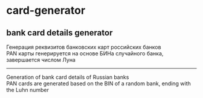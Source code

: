 # card-generator
bank card details generator
-----
Генерация реквизитов банковских карт российских банков  
PAN карты генерируется на основе БИНа случайного банка, завершается числом Луна

-----
Generation of bank card details of Russian banks  
PAN cards are generated based on the BIN of a random bank, ending with the Luhn number
